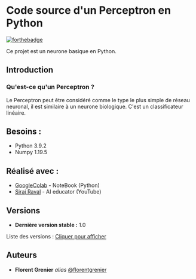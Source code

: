 # Code source d'un Perceptron en Python


[![forthebadge](https://forthebadge.com/images/badges/made-with-python.svg)](https://www.python.org/)

Ce projet est un neurone basique en Python.

## Introduction

### Qu'est-ce qu'un Perceptron ?

Le Perceptron peut être considéré comme le type le plus simple de réseau neuronal, il est similaire à un neurone biologique. C'est un classificateur linéaire.


## Besoins :

- Python 3.9.2
- Numpy 1.19.5

## Réalisé avec :

* [GoogleColab](https://colab.research.google.com) - NoteBook (Python)
* [Siraj Raval](https://www.youtube.com/channel/UCWN3xxRkmTPmbKwht9FuE5A) - AI educator (YouTube)

## Versions

* **Dernière version stable :** 1.0

Liste des versions : [Cliquer pour afficher](https://github.com/FlorentGrenier/Perceptron-in-python/tags)

## Auteurs

* **Florent Grenier** _alias_ [@florentgrenier](https://github.com/FlorentGrenier)


